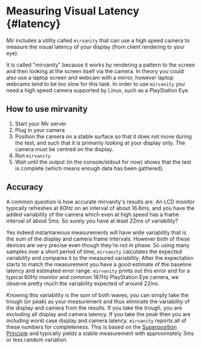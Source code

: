 Measuring Visual Latency {#latency}
========================

Mir includes a utility called `mirvanity` that can use a high speed camera
to measure the visual latency of your display (from client rendering to
your eye).

It is called "mirvanity" because it works by rendering a pattern to the
screen and then looking at the screen itself via the camera. In theory you
could also use a laptop screen and webcam with a mirror, however laptop
webcams tend to be too slow for this task. In order to use `mirvanity` you
need a high speed camera supported by Linux, such as a PlayStation Eye.

How to use mirvanity
--------------------

  1. Start your Mir server
  2. Plug in your camera
  3. Position the camera on a stable surface so that it does not move
     during the test, and such that it is primarily looking at your
     display only. The camera must be centred on the display.
  4. Run `mirvanity`
  5. Wait until the output (in the console/stdout for now) shows that the
     test is complete (which means enough data has been gathered).

Accuracy
--------

A common question is how accurate mirvanity's results are. An LCD monitor
typically refreshes at 60Hz on an interval of about 16.6ms, and you have
the added variability of the camera which even at high speed has a frame
interval of about 5ms. So surely you have at least 22ms of variability?

Yes indeed instantaneous measurements will have wide variability that is
the sum of the display and camera frame intervals. However both of these
devices are very precise even though they're not in phase. So using
many samples over a short period of time, `mirvanity` calculates the
expected variability and compares it to the measured variability. After
the expectation starts to match the measurement you have a good estimate of
the baseline latency and estimated error range. `mirvanity` prints out this
error and for a typical 60Hz monitor and common 187Hz PlayStation Eye camera,
we observe pretty much the variability expected of around 22ms.

Knowing this variability is the sum of both waves, you can simply take the
trough (or peak) as your measurement and thus eliminate the variability of
the display and camera from the results. If you take the trough, you are
excluding all display and camera latency. If you take the peak then you are
including worst case display and camera latency. `mirvanity` reports all of
these numbers for completeness. This is based on the
[Superposition Principle](https://en.wikipedia.org/wiki/Superposition_principle)
and typically yields a stable measurement with approximately 3ms or less
random variation.
